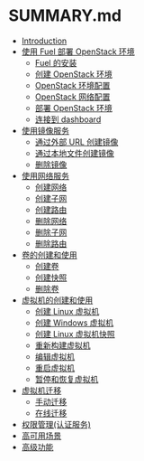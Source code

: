 # SUMMARY.md

* [Introduction]()
* [使用 Fuel 部署 OpenStack 环境]()
   * [Fuel 的安装]()
   * [创建 OpenStack 环境]()
   * [OpenStack 环境配置]()
   * [OpenStack 网络配置]()
   * [部署 OpenStack 环境]()
   * [连接到 dashboard]()
* [使用镜像服务]()
   * [通过外部 URL 创建镜像]()
   * [通过本地文件创建镜像]()
   * [删除镜像]()
* [使用网络服务]()
   * [创建网络]()
   * [创建子网]()
   * [创建路由]()
   * [删除网络]()
   * [删除子网]()
   * [删除路由]()
* [卷的创建和使用]()
   * [创建卷]()
   * [创建快照]()
   * [删除卷]()
* [虚拟机的创建和使用]()
   * [创建 Linux 虚拟机]()
   * [创建 Windows 虚拟机]()
   * [创建 Linux 虚拟机快照]()
   * [重新构建虚拟机]()
   * [编辑虚拟机]()
   * [重启虚拟机]()
   * [暂停和恢复虚拟机]()
* [虚拟机迁移]()
   * [手动迁移]()
   * [在线迁移]()
* [权限管理(认证服务)]()
* [高可用场景]()
* [高级功能]()

